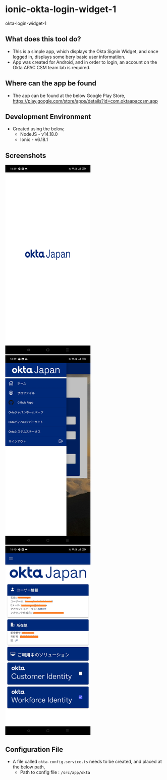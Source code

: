 # ionic-okta-login-widget-1
okta-login-widget-1

## What does this tool do?
* This is a simple app, which displays the Okta Signin Widget, and once logged in, displays some bery basic user informatiion.
* App was created for Android, and in order to login, an account on the Okta APAC CSM team lab is required.

## Where can the app be found
* The app can be found at the below Google Play Store, 
https://play.google.com/store/apps/details?id=com.oktaapaccsm.app

## Development Environment
* Created using the below,
    * NodeJS - v14.18.0
    * Ionic - v6.18.1

## Screenshots

<img src="/screenshots/Screenshot_2021-11-29-18-39-29-38_75a132e8b199da2fad5ba6010872ffe3.jpg" alt="drawing" height="600"/>
<img src="/screenshots/Screenshot_2021-11-29-18-39-43-63_75a132e8b199da2fad5ba6010872ffe3.jpg" alt="drawing" height="600"/>
<img src="/screenshots/Screenshot_2021-11-29-18-40-26-49_75a132e8b199da2fad5ba6010872ffe3.jpg" alt="drawing" height="600"/>

## Configuration File
* A file called ```okta-config.service.ts``` needs to be created, and placed at the below path,
    * Path to config file : ```/src/app/okta```
  
